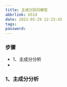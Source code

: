 ```yaml
---
title: 主成分回归模型
abbrlink: b51d
date: 2022-05-29 12:23:43
tags:
password:
---
```


### 步骤

* 1、主成分分析
* 











### 1、主成分分析

